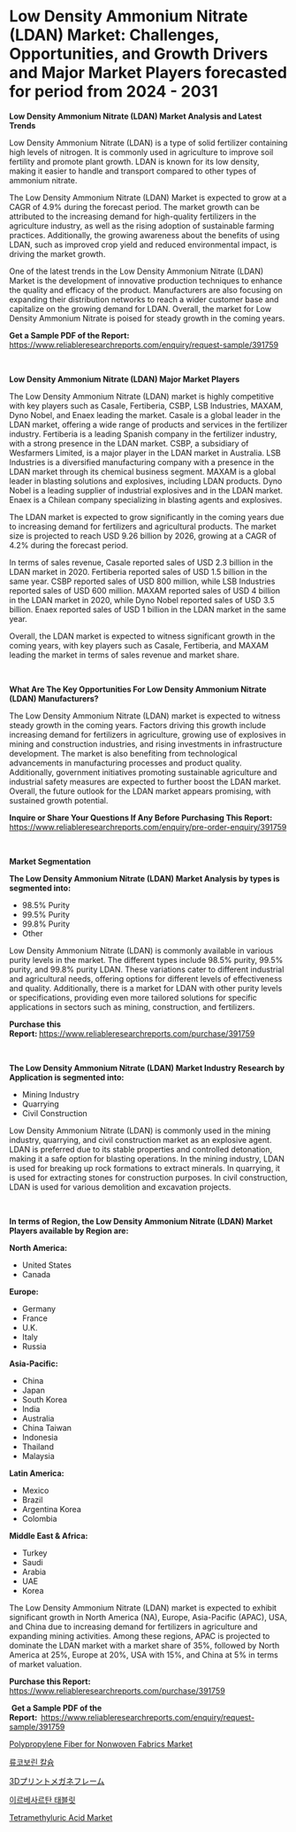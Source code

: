 <p><h1>Low Density Ammonium Nitrate (LDAN) Market: Challenges, Opportunities, and Growth Drivers and Major Market Players forecasted for period from 2024 - 2031</h1></p><p><strong>Low Density Ammonium Nitrate (LDAN) Market Analysis and Latest Trends</strong></p>
<p><p>Low Density Ammonium Nitrate (LDAN) is a type of solid fertilizer containing high levels of nitrogen. It is commonly used in agriculture to improve soil fertility and promote plant growth. LDAN is known for its low density, making it easier to handle and transport compared to other types of ammonium nitrate.</p><p>The Low Density Ammonium Nitrate (LDAN) Market is expected to grow at a CAGR of 4.9% during the forecast period. The market growth can be attributed to the increasing demand for high-quality fertilizers in the agriculture industry, as well as the rising adoption of sustainable farming practices. Additionally, the growing awareness about the benefits of using LDAN, such as improved crop yield and reduced environmental impact, is driving the market growth.</p><p>One of the latest trends in the Low Density Ammonium Nitrate (LDAN) Market is the development of innovative production techniques to enhance the quality and efficacy of the product. Manufacturers are also focusing on expanding their distribution networks to reach a wider customer base and capitalize on the growing demand for LDAN. Overall, the market for Low Density Ammonium Nitrate is poised for steady growth in the coming years.</p></p>
<p><strong>Get a Sample PDF of the Report:&nbsp;</strong> <a href="https://www.reliableresearchreports.com/enquiry/request-sample/391759">https://www.reliableresearchreports.com/enquiry/request-sample/391759</a></p>
<p>&nbsp;</p>
<p><strong>Low Density Ammonium Nitrate (LDAN) Major Market Players</strong></p>
<p><p>The Low Density Ammonium Nitrate (LDAN) market is highly competitive with key players such as Casale, Fertiberia, CSBP, LSB Industries, MAXAM, Dyno Nobel, and Enaex leading the market. Casale is a global leader in the LDAN market, offering a wide range of products and services in the fertilizer industry. Fertiberia is a leading Spanish company in the fertilizer industry, with a strong presence in the LDAN market. CSBP, a subsidiary of Wesfarmers Limited, is a major player in the LDAN market in Australia. LSB Industries is a diversified manufacturing company with a presence in the LDAN market through its chemical business segment. MAXAM is a global leader in blasting solutions and explosives, including LDAN products. Dyno Nobel is a leading supplier of industrial explosives and in the LDAN market. Enaex is a Chilean company specializing in blasting agents and explosives.</p><p>The LDAN market is expected to grow significantly in the coming years due to increasing demand for fertilizers and agricultural products. The market size is projected to reach USD 9.26 billion by 2026, growing at a CAGR of 4.2% during the forecast period.</p><p>In terms of sales revenue, Casale reported sales of USD 2.3 billion in the LDAN market in 2020. Fertiberia reported sales of USD 1.5 billion in the same year. CSBP reported sales of USD 800 million, while LSB Industries reported sales of USD 600 million. MAXAM reported sales of USD 4 billion in the LDAN market in 2020, while Dyno Nobel reported sales of USD 3.5 billion. Enaex reported sales of USD 1 billion in the LDAN market in the same year.</p><p>Overall, the LDAN market is expected to witness significant growth in the coming years, with key players such as Casale, Fertiberia, and MAXAM leading the market in terms of sales revenue and market share.</p></p>
<p>&nbsp;</p>
<p><strong>What Are The Key Opportunities For Low Density Ammonium Nitrate (LDAN) Manufacturers?</strong></p>
<p><p>The Low Density Ammonium Nitrate (LDAN) market is expected to witness steady growth in the coming years. Factors driving this growth include increasing demand for fertilizers in agriculture, growing use of explosives in mining and construction industries, and rising investments in infrastructure development. The market is also benefiting from technological advancements in manufacturing processes and product quality. Additionally, government initiatives promoting sustainable agriculture and industrial safety measures are expected to further boost the LDAN market. Overall, the future outlook for the LDAN market appears promising, with sustained growth potential.</p></p>
<p><strong>Inquire or Share Your Questions If Any Before Purchasing This Report:</strong> <a href="https://www.reliableresearchreports.com/enquiry/pre-order-enquiry/391759">https://www.reliableresearchreports.com/enquiry/pre-order-enquiry/391759</a></p>
<p>&nbsp;</p>
<p><strong>Market Segmentation</strong></p>
<p><strong>The Low Density Ammonium Nitrate (LDAN) Market Analysis by types is segmented into:</strong></p>
<p><ul><li>98.5% Purity</li><li>99.5% Purity</li><li>99.8% Purity</li><li>Other</li></ul></p>
<p><p>Low Density Ammonium Nitrate (LDAN) is commonly available in various purity levels in the market. The different types include 98.5% purity, 99.5% purity, and 99.8% purity LDAN. These variations cater to different industrial and agricultural needs, offering options for different levels of effectiveness and quality. Additionally, there is a market for LDAN with other purity levels or specifications, providing even more tailored solutions for specific applications in sectors such as mining, construction, and fertilizers.</p></p>
<p><strong>Purchase this Report:&nbsp;</strong><a href="https://www.reliableresearchreports.com/purchase/391759">https://www.reliableresearchreports.com/purchase/391759</a></p>
<p>&nbsp;</p>
<p><strong>The Low Density Ammonium Nitrate (LDAN) Market Industry Research by Application is segmented into:</strong></p>
<p><ul><li>Mining Industry</li><li>Quarrying</li><li>Civil Construction</li></ul></p>
<p><p>Low Density Ammonium Nitrate (LDAN) is commonly used in the mining industry, quarrying, and civil construction market as an explosive agent. LDAN is preferred due to its stable properties and controlled detonation, making it a safe option for blasting operations. In the mining industry, LDAN is used for breaking up rock formations to extract minerals. In quarrying, it is used for extracting stones for construction purposes. In civil construction, LDAN is used for various demolition and excavation projects.</p></p>
<p>&nbsp;</p>
<p><strong>In terms of Region, the Low Density Ammonium Nitrate (LDAN) Market Players available by Region are:</strong></p>
<p>
    <p> <strong> North America: </strong>
        <ul>
            <li>United States</li>
            <li>Canada</li>
        </ul>
        </p> 
    <p> <strong> Europe: </strong>
        <ul>
            <li>Germany</li>
            <li>France</li>
            <li>U.K.</li>
            <li>Italy</li>
            <li>Russia</li>
        </ul>
        </p> 
    <p> <strong> Asia-Pacific: </strong>
        <ul>
            <li>China</li>
            <li>Japan</li>
            <li>South Korea</li>
            <li>India</li>
            <li>Australia</li>
            <li>China Taiwan</li>
            <li>Indonesia</li>
            <li>Thailand</li>
            <li>Malaysia</li>
        </ul>
        </p> 
    <p> <strong> Latin America: </strong>
        <ul>
            <li>Mexico</li>
            <li>Brazil</li>
            <li>Argentina Korea</li>
            <li>Colombia</li>
        </ul>
        </p> 
    <p> <strong> Middle East & Africa: </strong>
        <ul>
            <li>Turkey</li>
            <li>Saudi</li>
            <li>Arabia</li>
            <li>UAE</li>
            <li>Korea</li>
        </ul>
    </p>
    </p>
<p><p>The Low Density Ammonium Nitrate (LDAN) market is expected to exhibit significant growth in North America (NA), Europe, Asia-Pacific (APAC), USA, and China due to increasing demand for fertilizers in agriculture and expanding mining activities. Among these regions, APAC is projected to dominate the LDAN market with a market share of 35%, followed by North America at 25%, Europe at 20%, USA with 15%, and China at 5% in terms of market valuation.</p></p>
<p><strong>Purchase this Report: </strong><a href="https://www.reliableresearchreports.com/purchase/391759">https://www.reliableresearchreports.com/purchase/391759</a></p>
<p>&nbsp;<strong>Get a Sample PDF of the Report:&nbsp;&nbsp;</strong><a href="https://www.reliableresearchreports.com/enquiry/request-sample/391759">https://www.reliableresearchreports.com/enquiry/request-sample/391759</a></p>
<p><strong></strong></p>
<p><p><a href="https://meowing-canidae-761.notion.site/Polypropylene-Fiber-for-Nonwoven-Fabrics-Market-A-Comprehensive-Report-of-its-Market-Share-Growth-aa5b81e67fce43148127d26a64121227">Polypropylene Fiber for Nonwoven Fabrics Market</a></p><p><a href="https://medium.com/@ar-medical/%EB%A5%B4%EC%BD%94%EB%B3%B4%EB%A6%B0-%EC%B9%BC%EC%8A%98-%EC%8B%9C%EC%9E%A5-%EA%B7%9C%EB%AA%A8%EB%8A%94-%EC%84%B8%EA%B3%84-%EC%82%B0%EC%97%85%EC%97%90%EC%84%9C-%EA%B0%80%EC%9E%A5-%EC%A2%8B%EC%9D%80-%EB%A7%88%EC%BC%80%ED%8C%85-%EC%B1%84%EB%84%90%EC%9D%84-%EB%82%98%ED%83%80%EB%83%85%EB%8B%88%EB%8B%A4-a5d0289e42de">류코보린 칼슘</a></p><p><a href="https://medium.com/@catherine10203/3d%E3%83%97%E3%83%AA%E3%83%B3%E3%83%88%E7%9C%BC%E9%8F%A1%E3%83%95%E3%83%AC%E3%83%BC%E3%83%A0%E5%B8%82%E5%A0%B4%E3%81%AE%E6%B4%9E%E5%AF%9F-%E5%B8%82%E5%A0%B4%E3%83%88%E3%83%AC%E3%83%B3%E3%83%89-%E6%88%90%E9%95%B7-%E4%BA%88%E6%B8%AC-2024%E5%B9%B4%E3%81%8B%E3%82%892031%E5%B9%B4%E3%81%BE%E3%81%A7-657de519e7fa">3Dプリントメガネフレーム</a></p><p><a href="https://medium.com/@ar-medical/%EC%9D%B4%EB%A5%B4%EB%B2%A0%EC%82%AC%EB%A5%B4%ED%83%84-%EC%95%8C%EC%95%BD-%EC%8B%9C%EC%9E%A5-%EB%8F%99%ED%96%A5-%EB%B0%8F-%EC%8B%9C%EC%9E%A5-%EB%B6%84%EC%84%9D%EC%9D%80-2024-2031%EB%85%84-%EA%B8%B0%EA%B0%84%EC%97%90-%EB%8C%80%ED%95%B4-%EC%98%88%EC%B8%A1%EB%90%A9%EB%8B%88%EB%8B%A4-44cc6732dbcd">이르베사르탄 태블릿</a></p><p><a href="https://github.com/bobicer/Market-Research-Report-List-2/blob/main/tetramethyluric-acid-market.md">Tetramethyluric Acid Market</a></p></p>